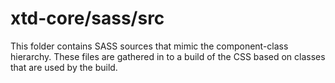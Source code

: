 # xtd-core/sass/src

This folder contains SASS sources that mimic the component-class hierarchy. These files
are gathered in to a build of the CSS based on classes that are used by the build.
